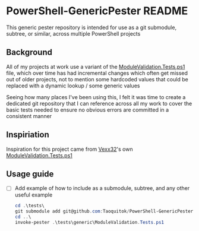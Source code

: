 # PowerShell-GenericPester README

This generic pester repository is intended for use as a git submodule, subtree, or similar, across multiple PowerShell projects

## Background

All of my projects at work use a variant of the [ModuleValidation.Tests.ps1](ModuleValidation.Tests.ps1) file, which over time has had incremental changes which often get missed out of older projects, not to mention some hardcoded values that could be replaced with a dynamic lookup / some generic values  
  
Seeing how many places I've been using this, I felt it was time to create a dedicated git repository that I can reference across all my work to cover the basic tests needed to ensure no obvious errors are committed in a consistent manner

## Inspiriation

Inspiration for this project came from [Vexx32](https://github.com/vexx32/)'s own [ModuleValidation.Tests.ps1](https://github.com/vexx32/PSKoans/blob/master/Tests/ModuleValidation.Tests.ps1)

## Usage guide

- [ ] Add example of how to include as a submodule, subtree, and any other useful example
  
  ```powershell
  cd .\tests\
  git submodule add git@github.com:Taoquitok/PowerShell-GenericPester.git generic
  cd ..\
  invoke-pester .\tests\generic\ModuleValidation.Tests.ps1
  ```